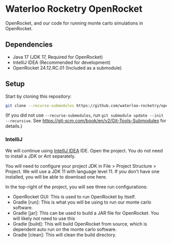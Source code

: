 # Waterloo Rocketry OpenRocket

OpenRocket, and our code for running monte carlo simulations in OpenRocket.

## Dependencies
- Java 17 (JDK 17, Required for OpenRocket)
- IntelliJ IDEA (Recommended for development)
- OpenRocket 24.12.RC.01 (Included as a submodule)

## Setup

Start by cloning this repository:

```sh
git clone --recurse-submodules https://github.com/waterloo-rocketry/openrocket
```

(If you did not use `--recurse-submodules`, run `git submodule update --init --recursive`. See
https://git-scm.com/book/en/v2/Git-Tools-Submodules for details.)

### IntelliJ

We will continue using [IntelliJ IDEA](https://www.jetbrains.com/idea/) IDE. Open the project.
You do not need to install a JDK or Ant separately.

You will need to configure your project JDK in File > Project Structure > Project. We will use a JDK 11 with language
level 11. If you don't have one installed, you will be able to download one here.

In the top-right of the project, you will see three run configurations:
 - OpenRocket GUI: This is used to run OpenRocket by itself.
- Gradle [run]: This is what you will be using to run our monte carlo software.
- Gradle [jar]: This can be used to build a JAR file for OpenRocket. You will likely not need to use this
- Gradle [build]: This will build OpenRocket from source, which is dependent auto run on the monte carlo software.
- Gradle [clean]: This will clean the build directory.